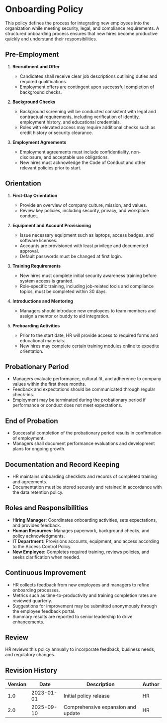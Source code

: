# Onboarding Policy

This policy defines the process for integrating new employees into the organization while meeting security, legal, and compliance requirements. A structured onboarding process ensures that new hires become productive quickly and understand their responsibilities.

## Pre-Employment
1. **Recruitment and Offer**
   - Candidates shall receive clear job descriptions outlining duties and required qualifications.
   - Employment offers are contingent upon successful completion of background checks.

2. **Background Checks**
   - Background screening will be conducted consistent with legal and contractual requirements, including verification of identity, employment history, and educational credentials.
   - Roles with elevated access may require additional checks such as credit history or security clearance.

3. **Employment Agreements**
   - Employment agreements must include confidentiality, non-disclosure, and acceptable use obligations.
   - New hires must acknowledge the Code of Conduct and other relevant policies prior to start.

## Orientation
1. **First-Day Orientation**
   - Provide an overview of company culture, mission, and values.
   - Review key policies, including security, privacy, and workplace conduct.

2. **Equipment and Account Provisioning**
   - Issue necessary equipment such as laptops, access badges, and software licenses.
   - Accounts are provisioned with least privilege and documented approval.
   - Default passwords must be changed at first login.

3. **Training Requirements**
   - New hires must complete initial security awareness training before system access is granted.
   - Role-specific training, including job-related tools and compliance topics, must be completed within 30 days.

4. **Introductions and Mentoring**
   - Managers should introduce new employees to team members and assign a mentor or buddy to aid integration.

5. **Preboarding Activities**
   - Prior to the start date, HR will provide access to required forms and educational materials.
   - New hires may complete certain training modules online to expedite orientation.

## Probationary Period
- Managers evaluate performance, cultural fit, and adherence to company values within the first three months.
- Feedback and expectations should be communicated through regular check-ins.
- Employment may be terminated during the probationary period if performance or conduct does not meet expectations.

## End of Probation
- Successful completion of the probationary period results in confirmation of employment.
- Managers shall document performance evaluations and development plans for ongoing growth.

## Documentation and Record Keeping
- HR maintains onboarding checklists and records of completed training and agreements.
- Documentation must be stored securely and retained in accordance with the data retention policy.

## Roles and Responsibilities
- **Hiring Manager:** Coordinates onboarding activities, sets expectations, and provides feedback.
- **Human Resources:** Manages paperwork, background checks, and policy acknowledgments.
- **IT Department:** Provisions accounts, equipment, and access according to the Access Control Policy.
- **New Employee:** Completes required training, reviews policies, and seeks clarification when needed.

## Continuous Improvement
- HR collects feedback from new employees and managers to refine onboarding processes.
- Metrics such as time-to-productivity and training completion rates are reviewed quarterly.
- Suggestions for improvement may be submitted anonymously through the employee feedback portal.
- Summary results are reported to senior leadership to drive enhancements.

## Review
HR reviews this policy annually to incorporate feedback, business needs, and regulatory changes.

## Revision History
| Version | Date       | Description                        | Author |
|---------|------------|------------------------------------|--------|
| 1.0     | 2023-01-01 | Initial policy release             | HR     |
| 2.0     | 2025-09-10 | Comprehensive expansion and update | HR     |
